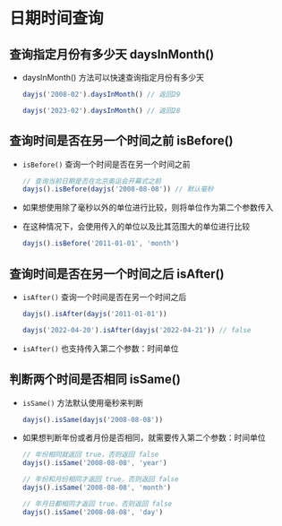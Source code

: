 # 日期时间查询

## 查询指定月份有多少天 daysInMonth()

+ daysInMonth() 方法可以快速查询指定月份有多少天

  ```js
  dayjs('2008-02').daysInMonth() // 返回29

  dayjs('2023-02').daysInMonth() // 返回28
  ```

## 查询时间是否在另一个时间之前 isBefore()

+ `isBefore()` 查询一个时间是否在另一个时间之前

  ```js
  // 查询当前日期是否在北京奥运会开幕式之前
  dayjs().isBefore(dayjs('2008-08-08')) // 默认毫秒
  ```

+ 如果想使用除了毫秒以外的单位进行比较，则将单位作为第二个参数传入
+ 在这种情况下，会使用传入的单位以及比其范围大的单位进行比较

  ```js
  dayjs().isBefore('2011-01-01', 'month')
  ```

## 查询时间是否在另一个时间之后 isAfter()

+ `isAfter()` 查询一个时间是否在另一个时间之后

  ```js
  dayjs().isAfter(dayjs('2011-01-01'))

  dayjs('2022-04-20').isAfter(dayjs('2022-04-21')) // false
  ```

+ `isAfter()` 也支持传入第二个参数：时间单位

## 判断两个时间是否相同 isSame()

+ `isSame()` 方法默认使用毫秒来判断

  ```js
  dayjs().isSame(dayjs('2008-08-08'))
  ```

+ 如果想判断年份或者月份是否相同，就需要传入第二个参数：时间单位

  ```js
  // 年份相同就返回 true，否则返回 false
  dayjs().isSame('2008-08-08', 'year')

  // 年份和月份相同才返回 true，否则返回 false
  dayjs().isSame('2008-08-08', 'month')

  // 年月日都相同才返回 true，否则返回 false
  dayjs().isSame('2008-08-08', 'day')
  ```
